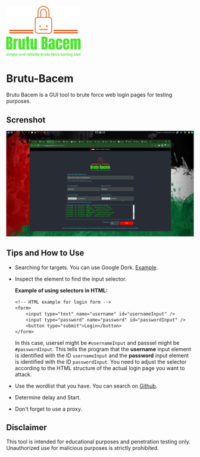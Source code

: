 <img src="https://github.com/hangga/Brutu-Bacem/blob/main/brutu-bacem-high-resolution-logo-transparent.png?raw=true" width="200px"/>

# Brutu-Bacem

Brutu Bacem is a GUI tool to brute force web login pages for testing purposes.

## Screnshot
<img width="700px" src="https://github.com/hangga/Brutu-Bacem/blob/main/brutu-baem-web-blur.png?raw=true"/>

## Tips and How to Use
- Searching for targets. You can use Google Dork. <a target="_blank" href="https://www.google.com/search?q=inurl%3A+%22admin%22+%22co.il%22">Example</a>.
- Inspect the element to find the input selector.
 
  **Example of using selectors in HTML:**

  ```
  <!-- HTML example for login form -->
  <form>
      <input type="text" name="username" id="usernameInput" />
      <input type="password" name="password" id="passwordInput" />
      <button type="submit">Login</button>
  </form>
  ```
  In this case, usersel might be `#usernameInput` and passsel might be `#passwordInput`. This tells the program that the **username** input element is identified with the ID `usernameInput` and the **password** input element is identified with the ID `passwordInput`. You need to adjust the selector according to the HTML structure of the actual login page you want to attack.

- Use the wordlist that you have. You can search on <a href="https://github.com/topics/password-list?o=desc&s=updated"> Github</a>.
- Determine delay and Start.
- Don't forget to use a proxy.

## Disclaimer
This tool is intended for educational purposes and penetration testing only. Unauthorized use for malicious purposes is strictly prohibited.
